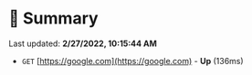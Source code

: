 # 📖 Summary
Last updated: **2/27/2022, 10:15:44 AM**

- `GET` [https://google.com](https://google.com) - **Up** (136ms)
